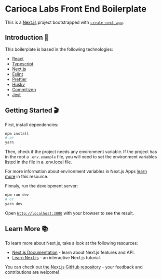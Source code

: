 # Carioca Labs Front End Boilerplate

This is a [Next.js](https://nextjs.org/) project bootstrapped with [`create-next-app`](https://github.com/vercel/next.js/tree/canary/packages/create-next-app).


## Introduction 🥂

This boilerplate is based in the following technologies:
- [React](https://github.com/facebook/react/)
- [Typescript](https://github.com/microsoft/TypeScript)
- [Next.js](https://github.com/vercel/next.js)
- [Eslint](https://github.com/eslint/eslint)
- [Prettier](https://github.com/prettier/prettier)
- [Husky](https://github.com/typicode/husky)
- [Commitizen](https://github.com/commitizen/cz-cli)
- [Jest](https://github.com/facebook/jest)

## Getting Started 🎬

First, install dependencies:

```bash
npm install
# or
yarn
```

Then, check if the project needs any environment variable. If the project has in the root a `.env.example` file, you will need to set the environment variables listed in the file in a .env.local file.

For more information about environment variables in Next.js Apps [learn more](https://nextjs.org/docs/basic-features/environment-variables) in this resource.

Finnaly, run the development server:

```bash
npm run dev
# or
yarn dev
```

Open [`http://localhost:3000`](http://localhost:3000) with your browser to see the result.

## Learn More 📚

To learn more about Next.js, take a look at the following resources:

- [Next.js Documentation](https://nextjs.org/docs) - learn about Next.js features and API.
- [Learn Next.js](https://nextjs.org/learn) - an interactive Next.js tutorial.

You can check out [the Next.js GitHub repository](https://github.com/vercel/next.js/) - your feedback and contributions are welcome!

